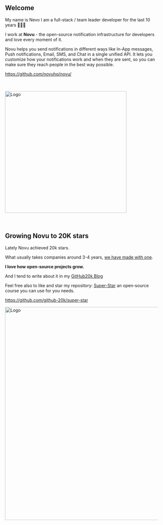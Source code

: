 ## Welcome

My name is Nevo I am a full-stack / team leader developer for the last 10 years 🙇🏻‍♂️

I work at **Novu** - the open-source notification infrastructure for developers and love every moment of it.

Novu helps you send notifications in different ways like In-App messages, Push notifications, Email, SMS, and Chat in a single unified API.
It lets you customize how your notifications work and when they are sent, so you can make sure they reach people in the best way possible.

https://github.com/novuhq/novu/

<br />
<br />

<div>
  <a href="https://github.com/novuhq/novu/" target="_blank">
  <picture>
    <source media="(prefers-color-scheme: dark)" srcset="https://user-images.githubusercontent.com/2233092/213641039-220ac15f-f367-4d13-9eaf-56e79433b8c1.png">
    <img src="https://user-images.githubusercontent.com/2233092/213641043-3bbb3f21-3c53-4e67-afe5-755aeb222159.png" width="400" alt="Logo"/>
  </picture>
  </a>
</div>

<br />
<br />

## Growing Novu to 20K stars
Lately Novu achieved 20k stars.

What usually takes companies around 3-4 years, [we have made with one](https://star-history.com/#novuhq/novu&Date).


**I love how open-source projects grow.**

And I tend to write about it in my [GitHub20k Blog](https://www.github20k.com/blog)

Feel free also to like and star my repository: [Super-Star](https://github.com/github-20k/super-star) an open-source course you can use for you needs.

https://github.com/github-20k/super-star


<div>
  <a href="https://github.com/github-20k/super-star" target="_blank">
  <picture>
    <source media="(prefers-color-scheme: dark)" srcset="https://user-images.githubusercontent.com/100117126/232226796-deee4c35-b55c-48ea-aae4-4946198fcd26.png">
    <img src="https://user-images.githubusercontent.com/100117126/232226792-7eaf5973-0f2d-4f3e-ad2e-9100e2a76102.png" width="700" alt="Logo"/>
  </picture>
  </a>
</div>


<br />
<br />
<br />


